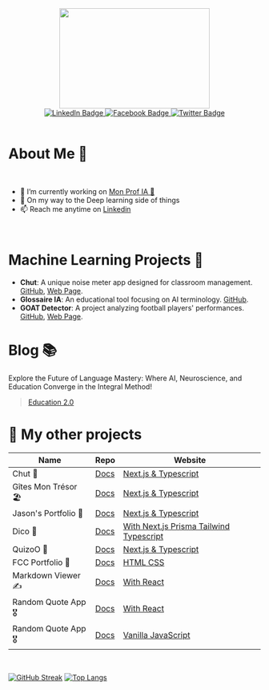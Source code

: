 
<div id="header" align="center">
  <img src="https://media.giphy.com/media/aPLpgeNGvKpyrSaPmX/giphy.gif" height="200" width="300"/>
</div>
<div align="center" id="badges">
  <a href="https://www.linkedin.com/in/jason-suarez/">
    <img src="https://img.shields.io/badge/LinkedIn-black?style=for-the-badge&logo=linkedin&logoColor=white" alt="LinkedIn Badge"/>
  </a>
  <a href="https://www.facebook.com/swarecito">
    <img src="https://img.shields.io/badge/Facebook-blue?style=for-the-badge&logo=facebook&logoColor=white" alt="Facebook Badge"/>
  </a>
  <a href="https://twitter.com/swarecito">
    <img src="https://img.shields.io/badge/Twitter-purple?style=for-the-badge&logo=twitter&logoColor=white" alt="Twitter Badge"/>
  </a>
</div>

<br />


# About Me 🤙
<br />

 - 🔭 I’m currently working on [Mon Prof IA 🧠](https://mon-prof-ia.vercel.app/)
- 🌱 On my way to the Deep learning side of things
- 📫 Reach me anytime on [Linkedin](https://www.linkedin.com/in/jason-suarez/)


<br />

# Machine Learning Projects 🤖
- **Chut**: A unique noise meter app designed for classroom management. [GitHub](https://github.com/All-Khwarizmi/chut-next), [Web Page](https://chut.me/).
- **Glossaire IA**: An educational tool focusing on AI terminology. [GitHub](https://github.com/All-Khwarizmi/glossaire_ia).
- **GOAT Detector**: A project analyzing football players' performances. [GitHub](https://github.com/All-Khwarizmi/goat_detector), [Web Page](https://huggingface.co/spaces/swarecito/football_goat_detector).

# Blog 📚
Explore the Future of Language Mastery: Where AI, Neuroscience, and Education Converge in the Integral Method!
> [Education 2.0](https://all-khwarizmi.github.io/blog_quarto/)

# 💬 My other projects

| Name        | Repo           | Website  |
| ------------- |-------------| -----|
| Chut 🤫| [Docs](https://github.com/All-Khwarizmi/chut-next)    |   [Next.js & Typescript](https://chut.me/)|
| Gîtes Mon Trésor 🏖️| [Docs](https://gites-mon-tresor-guadeloupe.com/)    |   [Next.js & Typescript](https://gites-mon-tresor-guadeloupe.com/)|
| Jason's Portfolio  👀  | [Docs](https://github.com/All-Khwarizmi/portfolio-next)     |   [Next.js & Typescript](https://jason-suarez.com)|
| Dico 📔    | [Docs](https://github.com/All-Khwarizmi/Dico)  | [With Next.js Prisma Tailwind Typescript ](https://dico-uno.vercel.app/) |
| QuizoO 📝   | [Docs](https://github.com/All-Khwarizmi/Quiz-Sanity)     |   [Next.js & Typescript](https://quizoo-espanol.vercel.app/)|
| FCC Portfolio 🔱    | [Docs](https://github.com/All-Khwarizmi/portfolio-FCC)     |   [HTML CSS](https://all-khwarizmi.github.io/portfolio-FCC/)|
| Markdown Viewer ✍️    | [Docs](https://github.com/All-Khwarizmi/Markdown-Viewer)     |  [With React](https://main--incomparable-froyo-cd9602.netlify.app)|
| Random Quote App 🎖️  | [Docs](https://github.com/All-Khwarizmi/random-react)     |   [With React](https://all-khwarizmi.github.io/random-react/)|
| Random Quote App 🎖️    | [Docs](https://github.com/All-Khwarizmi/RandomQuote2)     |   [Vanilla JavaScript](https://all-khwarizmi.github.io/RandomQuote2/)|


<br />

[![GitHub Streak](https://github-readme-streak-stats.herokuapp.com/?user=All-Khwarizmi)](https://git.io/streak-stats)
[![Top Langs](https://github-readme-stats.vercel.app/api/top-langs/?username=All-Khwarizmi&layout=compact&theme=vision-friendly-dark)](https://github.com/anuraghazra/github-readme-stats)

